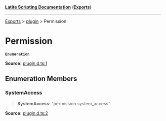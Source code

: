 [**Latite Scripting Documentation**](../../README.md) ([**Exports**](../../exports.md))

---

[Exports](../../exports.md) > [plugin](../index.md) > Permission

# Permission

**`Enumeration`**

**Source:** [plugin.d.ts:1](https://github.com/LatiteScripting/latitescripting.github.io/blob/41aefce/definitions/plugin.d.ts#L1)

## Enumeration Members

### SystemAccess

> **SystemAccess**: "permission.system_access"

**Source:** [plugin.d.ts:2](https://github.com/LatiteScripting/latitescripting.github.io/blob/41aefce/definitions/plugin.d.ts#L2)
